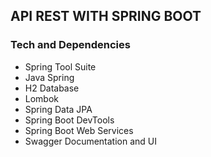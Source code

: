 ## API REST WITH SPRING BOOT

### Tech and Dependencies



  - Spring Tool Suite
  - Java Spring
  - H2 Database
  - Lombok
  - Spring Data JPA
  - Spring Boot DevTools
  - Spring Boot Web Services
  - Swagger Documentation and UI

